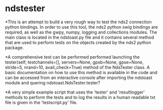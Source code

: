 # ndstester
*This is an attempt to build a very rough way to test the nds2 connection python bindings.
In order to use this tool, the nds2 python swig bindings are required, as well as the  gwpy, numpy, logging and collections modules.
The main class is located in the ndstoast.py file and it contains several method that are used to perform tests on the
 objects created by the nds2 python package.

*A comprehensive test can be performed performed launching the
 tester(self, testchannels=[], servers=None, gpsb=None, gpse=None, stride=5, nrand=10, avail_check=True) method
of the NdsTester class. A basic documentation on how to use this method is available in the code and can be accessed
from an interactive console after importing the ndstoast module and quering ndstoast.NdsTester.tester?

*A very simple example script that uses the 'tester' and 'resultlogger' methods to perform the tests and to log the
results in a human readable txt file is given in the 'testscript.py' file.
